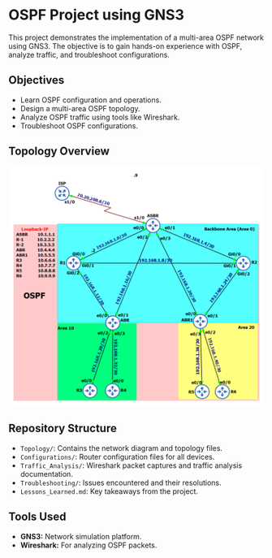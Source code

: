 # OSPF Project using GNS3

This project demonstrates the implementation of a multi-area OSPF network using GNS3. The objective is to gain hands-on experience with OSPF, analyze traffic, and troubleshoot configurations.

## Objectives
- Learn OSPF configuration and operations.
- Design a multi-area OSPF topology.
- Analyze OSPF traffic using tools like Wireshark.
- Troubleshoot OSPF configurations.

## Topology Overview
![OSPF Topology](Topology/ospf_topology.png)

## Repository Structure
- `Topology/`: Contains the network diagram and topology files.
- `Configurations/`: Router configuration files for all devices.
- `Traffic_Analysis/`: Wireshark packet captures and traffic analysis documentation.
- `Troubleshooting/`: Issues encountered and their resolutions.
- `Lessons_Learned.md`: Key takeaways from the project.

## Tools Used
- **GNS3:** Network simulation platform.
- **Wireshark:** For analyzing OSPF packets.
